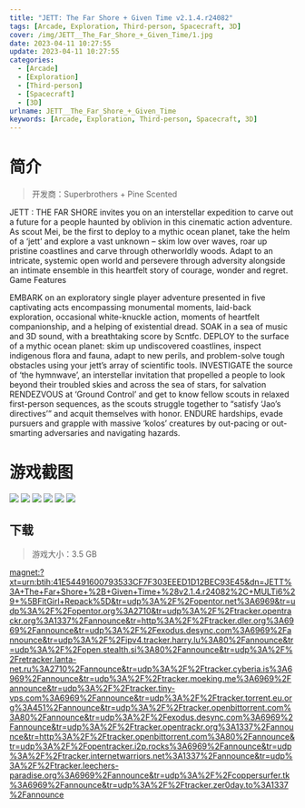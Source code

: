```yaml
---
title: "JETT: The Far Shore + Given Time v2.1.4.r24082"
tags: [Arcade, Exploration, Third-person, Spacecraft, 3D]
cover: /img/JETT__The_Far_Shore_+_Given_Time/1.jpg
date: 2023-04-11 10:27:55
update: 2023-04-11 10:27:55
categories: 
  - [Arcade]
  - [Exploration]
  - [Third-person]
  - [Spacecraft]
  - [3D]
urlname: JETT__The_Far_Shore_+_Given_Time
keywords: [Arcade, Exploration, Third-person, Spacecraft, 3D]
---
```

# 简介

> 开发商：Superbrothers + Pine Scented

JETT : THE FAR SHORE invites you on an interstellar expedition to carve out a future for a people haunted by oblivion in this cinematic action adventure. As scout Mei, be the first to deploy to a mythic ocean planet, take the helm of a ‘jett’ and explore a vast unknown – skim low over waves, roar up pristine coastlines and carve through otherworldly woods. Adapt to an intricate, systemic open world and persevere through adversity alongside an intimate ensemble in this heartfelt story of courage, wonder and regret.
Game Features

EMBARK on an exploratory single player adventure presented in five captivating acts encompassing monumental moments, laid-back exploration, occasional white-knuckle action, moments of heartfelt companionship, and a helping of existential dread.
SOAK in a sea of music and 3D sound, with a breathtaking score by Scntfc.
DEPLOY to the surface of a mythic ocean planet: skim up undiscovered coastlines, inspect indigenous flora and fauna, adapt to new perils, and problem-solve tough obstacles using your jett’s array of scientific tools.
INVESTIGATE the source of ‘the hymnwave’, an interstellar invitation that propelled a people to look beyond their troubled skies and across the sea of stars, for salvation
RENDEZVOUS at ‘Ground Control’ and get to know fellow scouts in relaxed first-person sequences, as the scouts struggle together to “satisfy ‘Jao’s directives’” and acquit themselves with honor.
ENDURE hardships, evade pursuers and grapple with massive ‘kolos’ creatures by out-pacing or out-smarting adversaries and navigating hazards.

# 游戏截图

![](/img/JETT__The_Far_Shore_+_Given_Time/2.jpg)
![](/img/JETT__The_Far_Shore_+_Given_Time/3.jpg)
![](/img/JETT__The_Far_Shore_+_Given_Time/4.jpg)
![](/img/JETT__The_Far_Shore_+_Given_Time/5.jpg)
![](/img/JETT__The_Far_Shore_+_Given_Time/6.jpg)
![](/img/JETT__The_Far_Shore_+_Given_Time/7.jpg)


## 下载

> 游戏大小：3.5 GB

[magnet:?xt=urn:btih:41E54491600793533CF7F303EEED1D12BEC93E45&amp;dn=JETT%3A+The+Far+Shore+%2B+Given+Time+%28v2.1.4.r24082%2C+MULTi6%29+%5BFitGirl+Repack%5D&amp;tr=udp%3A%2F%2Fopentor.net%3A6969&amp;tr=udp%3A%2F%2Fopentor.org%3A2710&amp;tr=udp%3A%2F%2Ftracker.opentrackr.org%3A1337%2Fannounce&amp;tr=http%3A%2F%2Ftracker.dler.org%3A6969%2Fannounce&amp;tr=udp%3A%2F%2Fexodus.desync.com%3A6969%2Fannounce&amp;tr=udp%3A%2F%2Fipv4.tracker.harry.lu%3A80%2Fannounce&amp;tr=udp%3A%2F%2Fopen.stealth.si%3A80%2Fannounce&amp;tr=udp%3A%2F%2Fretracker.lanta-net.ru%3A2710%2Fannounce&amp;tr=udp%3A%2F%2Ftracker.cyberia.is%3A6969%2Fannounce&amp;tr=udp%3A%2F%2Ftracker.moeking.me%3A6969%2Fannounce&amp;tr=udp%3A%2F%2Ftracker.tiny-vps.com%3A6969%2Fannounce&amp;tr=udp%3A%2F%2Ftracker.torrent.eu.org%3A451%2Fannounce&amp;tr=udp%3A%2F%2Ftracker.openbittorrent.com%3A80%2Fannounce&amp;tr=udp%3A%2F%2Fexodus.desync.com%3A6969%2Fannounce&amp;tr=udp%3A%2F%2Ftracker.opentrackr.org%3A1337%2Fannounce&amp;tr=http%3A%2F%2Ftracker.openbittorrent.com%3A80%2Fannounce&amp;tr=udp%3A%2F%2Fopentracker.i2p.rocks%3A6969%2Fannounce&amp;tr=udp%3A%2F%2Ftracker.internetwarriors.net%3A1337%2Fannounce&amp;tr=udp%3A%2F%2Ftracker.leechers-paradise.org%3A6969%2Fannounce&amp;tr=udp%3A%2F%2Fcoppersurfer.tk%3A6969%2Fannounce&amp;tr=udp%3A%2F%2Ftracker.zer0day.to%3A1337%2Fannounce](magnet:?xt=urn:btih:41E54491600793533CF7F303EEED1D12BEC93E45&amp;dn=JETT%3A+The+Far+Shore+%2B+Given+Time+%28v2.1.4.r24082%2C+MULTi6%29+%5BFitGirl+Repack%5D&amp;tr=udp%3A%2F%2Fopentor.net%3A6969&amp;tr=udp%3A%2F%2Fopentor.org%3A2710&amp;tr=udp%3A%2F%2Ftracker.opentrackr.org%3A1337%2Fannounce&amp;tr=http%3A%2F%2Ftracker.dler.org%3A6969%2Fannounce&amp;tr=udp%3A%2F%2Fexodus.desync.com%3A6969%2Fannounce&amp;tr=udp%3A%2F%2Fipv4.tracker.harry.lu%3A80%2Fannounce&amp;tr=udp%3A%2F%2Fopen.stealth.si%3A80%2Fannounce&amp;tr=udp%3A%2F%2Fretracker.lanta-net.ru%3A2710%2Fannounce&amp;tr=udp%3A%2F%2Ftracker.cyberia.is%3A6969%2Fannounce&amp;tr=udp%3A%2F%2Ftracker.moeking.me%3A6969%2Fannounce&amp;tr=udp%3A%2F%2Ftracker.tiny-vps.com%3A6969%2Fannounce&amp;tr=udp%3A%2F%2Ftracker.torrent.eu.org%3A451%2Fannounce&amp;tr=udp%3A%2F%2Ftracker.openbittorrent.com%3A80%2Fannounce&amp;tr=udp%3A%2F%2Fexodus.desync.com%3A6969%2Fannounce&amp;tr=udp%3A%2F%2Ftracker.opentrackr.org%3A1337%2Fannounce&amp;tr=http%3A%2F%2Ftracker.openbittorrent.com%3A80%2Fannounce&amp;tr=udp%3A%2F%2Fopentracker.i2p.rocks%3A6969%2Fannounce&amp;tr=udp%3A%2F%2Ftracker.internetwarriors.net%3A1337%2Fannounce&amp;tr=udp%3A%2F%2Ftracker.leechers-paradise.org%3A6969%2Fannounce&amp;tr=udp%3A%2F%2Fcoppersurfer.tk%3A6969%2Fannounce&amp;tr=udp%3A%2F%2Ftracker.zer0day.to%3A1337%2Fannounce)